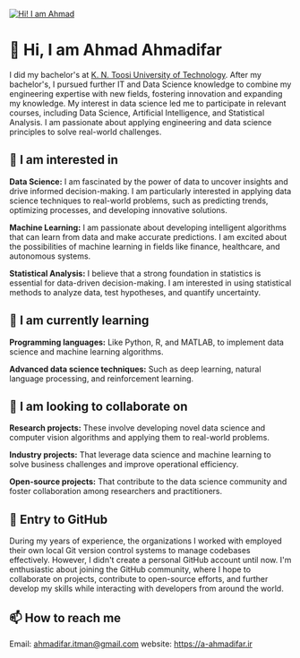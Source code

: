 [![Hi! I am Ahmad](https://tifile.ir/Ahmadifar/Hi.png "Hi! I am Ahmad")](https://a-ahmadifar.ir "Hi! I am Ahmad")

#  👋 Hi, I am Ahmad Ahmadifar 
I did my bachelor's at [K. N. Toosi University of Technology](https://en.kntu.ac.ir/ "K. N. Toosi University of Technology"). After my bachelor's, I pursued further IT and Data Science knowledge to combine my engineering expertise with new fields, fostering innovation and expanding my knowledge. My interest in data science led me to participate in relevant courses, including Data Science, Artificial Intelligence, and Statistical Analysis. I am passionate about applying engineering and data science principles to solve real-world challenges.
##  👀 I am interested in
**Data Science:** I am fascinated by the power of data to uncover insights and drive informed decision-making. I am particularly interested in applying data science techniques to real-world problems, such as predicting trends, optimizing processes, and developing innovative solutions.

**Machine Learning:** I am passionate about developing intelligent algorithms that can learn from data and make accurate predictions. I am excited about the possibilities of machine learning in fields like finance, healthcare, and autonomous systems.

**Statistical Analysis:** I believe that a strong foundation in statistics is essential for data-driven decision-making. I am interested in using statistical methods to analyze data, test hypotheses, and quantify uncertainty.
##  🌱 I am currently learning
**Programming languages:** Like Python, R, and MATLAB, to implement data science and machine learning algorithms.

**Advanced data science techniques:** Such as deep learning, natural language processing, and reinforcement learning.
##  💞️ I am looking to collaborate on
**Research projects:** These involve developing novel data science and computer vision algorithms and applying them to real-world problems.

**Industry projects:** That leverage data science and machine learning to solve business challenges and improve operational efficiency.

**Open-source projects:** That contribute to the data science community and foster collaboration among researchers and practitioners.
## 🚀 Entry to GitHub
During my years of experience, the organizations I worked with employed their own local Git version control systems to manage codebases effectively. However, I didn't create a personal GitHub account until now. I'm enthusiastic about joining the GitHub community, where I hope to collaborate on projects, contribute to open-source efforts, and further develop my skills while interacting with developers from around the world.
## 📫 How to reach me
Email: ahmadifar.itman@gmail.com
website: https://a-ahmadifar.ir


<!---
ITahmadifar/ITahmadifar is a ✨ special ✨ repository because its `README.md` (this file) appears on your GitHub profile.
You can click the Preview link to take a look at your changes.
--->
